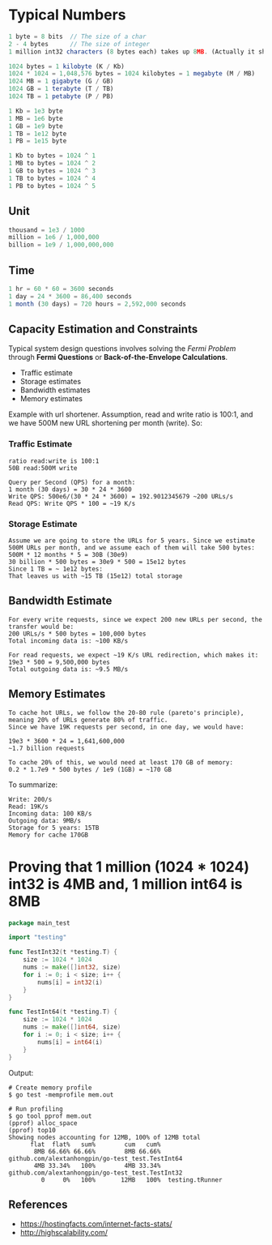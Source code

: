 # Typical Numbers

```js
1 byte = 8 bits  // The size of a char
2 - 4 bytes      // The size of integer
1 million int32 characters (8 bytes each) takes up 8MB. (Actually it should be 1024 * 1024 characters). How to proof it? See below.

1024 bytes = 1 kilobyte (K / Kb) 
1024 * 1024 = 1,048,576 bytes = 1024 kilobytes = 1 megabyte (M / MB)
1024 MB = 1 gigabyte (G / GB)
1024 GB = 1 terabyte (T / TB)
1024 TB = 1 petabyte (P / PB)

1 Kb = 1e3 byte
1 MB = 1e6 byte
1 GB = 1e9 byte
1 TB = 1e12 byte
1 PB = 1e15 byte

1 Kb to bytes = 1024 ^ 1
1 MB to bytes = 1024 ^ 2
1 GB to bytes = 1024 ^ 3
1 TB to bytes = 1024 ^ 4
1 PB to bytes = 1024 ^ 5
```

## Unit

```js
thousand = 1e3 / 1000
million = 1e6 / 1,000,000
billion = 1e9 / 1,000,000,000
```

## Time

```js
1 hr = 60 * 60 = 3600 seconds
1 day = 24 * 3600 = 86,400 seconds
1 month (30 days) = 720 hours = 2,592,000 seconds
```

## Capacity Estimation and Constraints

Typical system design questions involves solving the _Fermi Problem_ through **Fermi Questions** or **Back-of-the-Envelope Calculations**.

- Traffic estimate
- Storage estimates
- Bandwidth estimates
- Memory estimates

Example with url shortener. Assumption, read and write ratio is 100:1, and we have 500M new URL shortening per month (write). So:

### Traffic Estimate
```
ratio read:write is 100:1
50B read:500M write 

Query per Second (QPS) for a month:
1 month (30 days) = 30 * 24 * 3600
Write QPS: 500e6/(30 * 24 * 3600) = 192.9012345679 ~200 URLs/s
Read QPS: Write QPS * 100 = ~19 K/s
```
### Storage Estimate
```
Assume we are going to store the URLs for 5 years. Since we estimate 500M URLs per month, and we assume each of them will take 500 bytes:
500M * 12 months * 5 = 30B (30e9)
30 billion * 500 bytes = 30e9 * 500 = 15e12 bytes
Since 1 TB = ~ 1e12 bytes:
That leaves us with ~15 TB (15e12) total storage
```

## Bandwidth Estimate

```
For every write requests, since we expect 200 new URLs per second, the transfer would be:
200 URLs/s * 500 bytes = 100,000 bytes
Total incoming data is: ~100 KB/s

For read requests, we expect ~19 K/s URL redirection, which makes it:
19e3 * 500 = 9,500,000 bytes
Total outgoing data is: ~9.5 MB/s
```

## Memory Estimates

```
To cache hot URLs, we follow the 20-80 rule (pareto's principle), meaning 20% of URLs generate 80% of traffic.
Since we have 19K requests per second, in one day, we would have:

19e3 * 3600 * 24 = 1,641,600,000
~1.7 billion requests

To cache 20% of this, we would need at least 170 GB of memory:
0.2 * 1.7e9 * 500 bytes / 1e9 (1GB) = ~170 GB
```

To summarize:
```
Write: 200/s
Read: 19K/s
Incoming data: 100 KB/s
Outgoing data: 9MB/s
Storage for 5 years: 15TB
Memory for cache 170GB
```

# Proving that 1 million (1024 * 1024) int32 is 4MB and, 1 million int64 is 8MB

```go
package main_test

import "testing"

func TestInt32(t *testing.T) {
	size := 1024 * 1024
	nums := make([]int32, size)
	for i := 0; i < size; i++ {
		nums[i] = int32(i)
	}
}

func TestInt64(t *testing.T) {
	size := 1024 * 1024
	nums := make([]int64, size)
	for i := 0; i < size; i++ {
		nums[i] = int64(i)
	}
}
```

Output: 

```
# Create memory profile
$ go test -memprofile mem.out

# Run profiling
$ go tool pprof mem.out
(pprof) alloc_space
(pprof) top10
Showing nodes accounting for 12MB, 100% of 12MB total
      flat  flat%   sum%        cum   cum%
       8MB 66.66% 66.66%        8MB 66.66%  github.com/alextanhongpin/go-test_test.TestInt64
       4MB 33.34%   100%        4MB 33.34%  github.com/alextanhongpin/go-test_test.TestInt32
         0     0%   100%       12MB   100%  testing.tRunner
```

## References
- https://hostingfacts.com/internet-facts-stats/
- http://highscalability.com/

